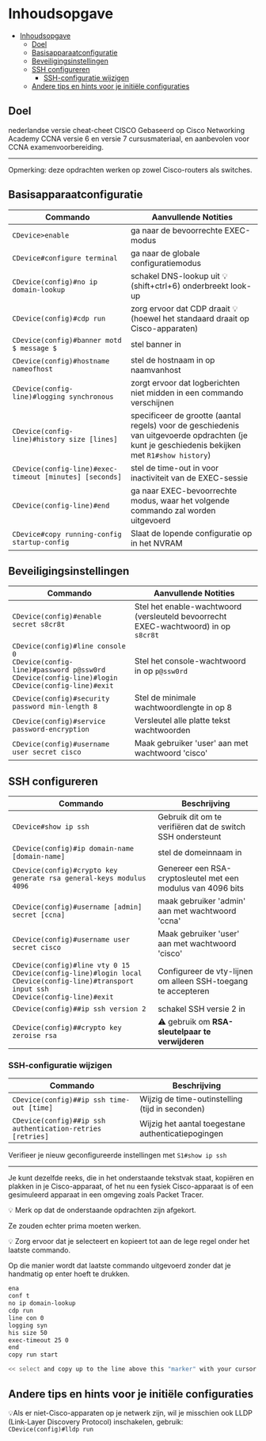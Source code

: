 # Inhoudsopgave

- [Inhoudsopgave](#inhoudsopgave)
  - [Doel](#doel)
  - [Basisapparaatconfiguratie](#basisapparaatconfiguratie)
  - [Beveiligingsinstellingen](#beveiligingsinstellingen)
  - [SSH configureren](#ssh-configureren)
    - [SSH-configuratie wijzigen](#ssh-configuratie-wijzigen)
  - [Andere tips en hints voor je initiële configuraties](#andere-tips-en-hints-voor-je-initiële-configuraties)

## Doel

nederlandse versie cheat-cheet CISCO Gebaseerd op Cisco Networking Academy CCNA versie 6 en versie 7 cursusmateriaal, en aanbevolen voor CCNA examenvoorbereiding.

---

Opmerking: deze opdrachten werken op zowel Cisco-routers als switches.

## Basisapparaatconfiguratie

| Commando | Aanvullende Notities |
| -------- | -------------------- |
| ``CDevice>enable``| ga naar de bevoorrechte EXEC-modus |
| ``CDevice#configure terminal``| ga naar de globale configuratiemodus |
| ``CDevice(config)#no ip domain-lookup``| schakel DNS-lookup uit :bulb: (shift+ctrl+6) onderbreekt look-up |
| ``CDevice(config)#cdp run``| zorg ervoor dat CDP draait :bulb:(hoewel het standaard draait op Cisco-apparaten) |
| ``CDevice(config)#banner motd $ message $``| stel banner in |
| ``CDevice(config)#hostname nameofhost``| stel de hostnaam in op naamvanhost |
| ``CDevice(config-line)#logging synchronous``| zorgt ervoor dat logberichten niet midden in een commando verschijnen |
| ``CDevice(config-line)#history size [lines]``| specificeer de grootte (aantal regels) voor de geschiedenis van uitgevoerde opdrachten (je kunt je geschiedenis bekijken met ``R1#show history``) |
| ``CDevice(config-line)#exec-timeout [minutes] [seconds]``| stel de time-out in voor inactiviteit van de EXEC-sessie |
| ``CDevice(config-line)#end``|ga naar EXEC-bevoorrechte modus, waar het volgende commando zal worden uitgevoerd |
| ``CDevice#copy running-config startup-config``| Slaat de lopende configuratie op in het NVRAM |

## Beveiligingsinstellingen

| Commando | Aanvullende Notities |
| -------- | -------------------- |
| `CDevice(config)#enable secret s8cr8t` | Stel het enable-wachtwoord (versleuteld bevoorrecht EXEC-wachtwoord) in op `s8cr8t` |
| `CDevice(config)#line console 0`<br>`CDevice(config-line)#password p@ssw0rd`<br>`CDevice(config-line)#login`<br>`CDevice(config-line)#exit` | Stel het console-wachtwoord in op `p@ssw0rd` |
| `CDevice(config)#security password min-length 8` | Stel de minimale wachtwoordlengte in op 8 |
| `CDevice(config)#service password-encryption` | Versleutel alle platte tekst wachtwoorden |
| `CDevice(config)#username user secret cisco` | Maak gebruiker 'user' aan met wachtwoord 'cisco' |

## SSH configureren

|Commando |Beschrijving |
|---|---|
| `CDevice#show ip ssh`|Gebruik dit om te verifiëren dat de switch SSH ondersteunt|
| `CDevice(config)#ip domain-name [domain-name]`| stel de domeinnaam in|
| `CDevice(config)#crypto key generate rsa general-keys modulus 4096`|Genereer een RSA-cryptosleutel met een modulus van 4096 bits|
| `CDevice(config)#username [admin] secret [ccna]`|maak gebruiker 'admin' aan met wachtwoord 'ccna'|
| `CDevice(config)#username user secret cisco` | Maak gebruiker 'user' aan met wachtwoord 'cisco'|
| `CDevice(config)#line vty 0 15`<br>`CDevice(config-line)#login local`<br>`CDevice(config-line)#transport input ssh`<br>`CDevice(config-line)#exit`  | Configureer de vty-lijnen om alleen SSH-toegang te accepteren|
| `CDevice(config)##ip ssh version 2`|schakel SSH versie 2 in|
| `CDevice(config)##crypto key zeroise rsa`|:warning: gebruik om **RSA-sleutelpaar te verwijderen** |

### SSH-configuratie wijzigen

|Commando |Beschrijving |
|---------|-------------|
| `CDevice(config)##ip ssh time-out [time]`| Wijzig de time-outinstelling (tijd in seconden)|
| `CDevice(config)##ip ssh authentication-retries [retries]`| Wijzig het aantal toegestane authenticatiepogingen|

Verifieer je nieuw geconfigureerde instellingen met ``S1#show ip ssh``

---

Je kunt dezelfde reeks, die in het onderstaande tekstvak staat, kopiëren en plakken in je Cisco-apparaat, of het nu een fysiek Cisco-apparaat is of een gesimuleerd apparaat in een omgeving zoals Packet Tracer.

:bulb: Merk op dat de onderstaande opdrachten zijn afgekort.

Ze zouden echter prima moeten werken.

:bulb: Zorg ervoor dat je selecteert en kopieert tot aan de lege regel onder het laatste commando.

Op die manier wordt dat laatste commando uitgevoerd zonder dat je handmatig op enter hoeft te drukken.

```bash
ena
conf t
no ip domain-lookup
cdp run
line con 0
logging syn
his size 50
exec-timeout 25 0
end
copy run start

<< select and copy up to the line above this "marker" with your cursor
```

## Andere tips en hints voor je initiële configuraties

:bulb:Als er niet-Cisco-apparaten op je netwerk zijn, wil je misschien ook LLDP (Link-Layer Discovery Protocol) inschakelen, gebruik:  
````CDevice(config)#lldp run````
